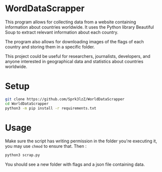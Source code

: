 # WordDataScrapper

This program allows for collecting data from a website containing information about countries worldwide. It uses the Python library Beautiful Soup to extract relevant information about each country.

The program also allows for downloading images of the flags of each country and storing them in a specific folder.

This project could be useful for researchers, journalists, developers, and anyone interested in geographical data and statistics about countries worldwide.

# Setup

```bash
git clone https://github.com/Sprk3lzZ/WorldDataScrapper
cd WorldDataScrapper
python3 -m pip install -r requirements.txt
```

# Usage

Make sure the script has writing permission in the folder you're executing it, you may use ``chmod`` to ensure that. Then :

```bash
python3 scrap.py
```
You should see a new folder with flags and a json file containing data.
